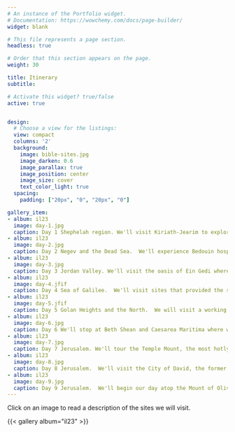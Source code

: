 ```yaml
---
# An instance of the Portfolio widget.
# Documentation: https://wowchemy.com/docs/page-builder/
widget: blank

# This file represents a page section.
headless: true

# Order that this section appears on the page.
weight: 30

title: Itinerary
subtitle:

# Activate this widget? true/false
active: true


design:
  # Choose a view for the listings:
  view: compact
  columns: '2'
  background:
    image: bible-sites.jpg
    image_darken: 0.6
    image_parallax: true
    image_position: center
    image_size: cover
    text_color_light: true
  spacing:
    padding: ["20px", "0", "20px", "0"]

gallery_item:
- album: il23
  image: day-1.jpg
  caption: Day 1 Shephelah region. We'll visit Kiriath-Jearim to explore some ancient practices and aspects of life in Bible times. We'll learn about how olive oil and wine were processed, ritual cleansing procedures and other aspects of daily life in ancient Israel.
- album: il23
  image: day-2.jpg
  caption: Day 2 Negev and the Dead Sea.  We'll experience Bedouin hospitality, visit the gateway city of Arad and the stronghold of Masada before floating in the Dead Sea.
- album: il23
  image: day-3.jpg
  caption: Day 3 Jordan Valley. We'll visit the oasis of Ein Gedi where David fled from Saul and hike around the area of Qumran, the site of the most important archeological discovery in all history.
- album: il23
  image: day-4.jfif
  caption: Day 4 Sea of Galilee.  We'll visit sites that provided the setting for Jesus' Galilean ministry - Capernaum, Mount of Beatitudes and Chorazin.  We'll climb up to Mount Arbel, one of the mountains where Jesus might have retreated to pray, then we'll go for a boat ride and worship on the Sea of Galilee.
- album: il23
  image: day-5.jfif
  caption: Day 5 Golan Heights and the North.  We will visit a working 1st-century village in Katzrin to understand what life was like for the people Jesus ministered to.  Then we'll visit Caesarea Philippi where Peter made his famous declaration that Jesus was indeed the promised Messiah.  We'll also visit Tel Dan to see how God's people can easily stray into idolatry.
- album: il23
  image: day-6.jpg
  caption: Day 6 We'll stop at Beth Shean and Caesarea Maritima where we can feel the political and religious power Rome had upon the people in the 1st-century (including those in the seven cities of Revelation).  Caesarea is also where this Jewish sect of the Nazarenes became open to gentiles like you and me.  We'll also stop at Megiddo, which is also referenced in the book of Revelation as the staging ground of one of the final End Times rebellions against God and His Messiah.
- album: il23
  image: day-7.jpg
  caption: Day 7 Jerusalem. We'll tour the Temple Mount, the most hotly contested piece of real estate on the planet.  We'll pray at the Western Wall and tour the Rabbinic Tunnels before heading south to Bethlehem to visit the Church of the Nativity - the spot that marks the night when God came down to save us.
- album: il23
  image: day-8.jpg
  caption: Day 8 Jerusalem.  We'll visit the City of David, the former Jebusite stronghold David conquered.  We'll walk through Hezekiah's water tunnel, an amazing engineering feat for its day, before heading to West Jerusalem to visit the Shrine of the Book of Isaiah and the 1st-century model of Jerusalem at the Israel Museum.  We'll conclude the day at the sobering Yad Vashem museum.
- album: il23
  image: day-9.jpg
  caption: Day 9 Jerusalem.  We'll begin our day atop the Mount of Olives, where Jesus began His Palm Sunday journey and were Zechariah 14:4 says God will place His feet when He comes again.  At the Kidron Valley, we'll worship Him at the Garden of Gethsemane and remember the price He paid. We'll walk the Via Dolorosa, which commemorates His journey to the Cross.  Finally, we will have a special farewell dinner before heading to the airport for our flights back to the US.
---
```


Click on an image to read a description of the sites we will visit.

{{< gallery album="il23" >}}